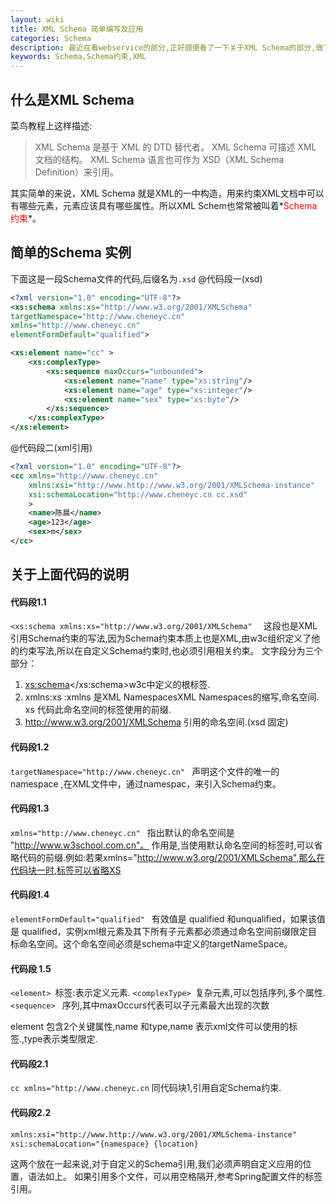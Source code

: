 ```yaml
---
layout: wiki
title: XML Schema 简单编写及应用
categories: Schema
description: 最近在看webservice的部分,正好顺便看了一下关于XML Schema的部分,做了一个小的总结,详细的标签属性建议参考官方文档
keywords: Schema,Schema约束,XML
---
```


## 什么是XML Schema
菜鸟教程上这样描述:
>XML Schema 是基于 XML 的 DTD 替代者。
>XML Schema 可描述 XML 文档的结构。
>XML Schema 语言也可作为 XSD（XML Schema Definition）来引用。

其实简单的来说，XML Schema 就是XML的一中构造，用来约束XML文档中可以有哪些元素，元素应该具有哪些属性。所以XML Schem也常常被叫着*<font color="red">Schema约束</font>*。

## 简单的Schema 实例
下面这是一段Schema文件的代码,后缀名为<code>.xsd</code>
@代码段一(xsd)
```XML
<?xml version="1.0" encoding="UTF-8"?>
<xs:schema xmlns:xs="http://www.w3.org/2001/XMLSchema"  
targetNamespace="http://www.cheneyc.cn" 
xmlns="http://www.cheneyc.cn"
elementFormDefault="qualified">

<xs:element name="cc" >
	<xs:complexType>
		<xs:sequence maxOccurs="unbounded">
			<xs:element name="name" type="xs:string"/>
			<xs:element name="age" type="xs:integer"/>
			<xs:element name="sex" type="xs:byte"/>
		</xs:sequence>
	</xs:complexType>	
</xs:element>  
```
@代码段二(xml引用)
```XML
<?xml version="1.0" encoding="UTF-8"?>
<cc xmlns="http://www.cheneyc.cn" 
	xmlns:xsi="http://www.http://www.w3.org/2001/XMLSchema-instance"
	xsi:schemaLocation="http://www.cheneyc.cn cc.xsd"
	>
	<name>陈晨</name>
	<age>123</age>
	<sex>m</sex>
</cc>
```

## 关于上面代码的说明
#### 代码段1.1
```<xs:schema xmlns:xs="http://www.w3.org/2001/XMLSchema"  ```
这段也是XML 引用Schema约束的写法,因为Schema约束本质上也是XML,由w3c组织定义了他的约束写法,所以在自定义Schema约束时,也必须引用相关约束。
文字段分为三个部分：
1. <xs:schema></xs:schema>w3c中定义的根标签.
1. xmlns:xs :xmlns 是XML NamespacesXML Namespaces的缩写,命名空间. xs 代码此命名空间的标签使用的前缀.
1. http://www.w3.org/2001/XMLSchema 引用的命名空间.(xsd 固定)

#### 代码段1.2
```targetNamespace="http://www.cheneyc.cn" ```
声明这个文件的唯一的namespace ,在XML文件中，通过namespac，来引入Schema约束。

#### 代码段1.3
```xmlns="http://www.cheneyc.cn" ```
指出默认的命名空间是 "http://www.w3school.com.cn"。
作用是,当使用默认命名空间的标签时,可以省略代码的前缀.例如:若果xmlns="http://www.w3.org/2001/XMLSchema",那么在代码块一时,标签可以省略XS


#### 代码段1.4
```elementFormDefault="qualified" ```
有效值是 qualified 和unqualified，如果该值是 qualified，实例xml根元素及其下所有子元素都必须通过命名空间前缀限定目标命名空间。这个命名空间必须是schema中定义的targetNameSpace。

#### 代码段 1.5
```<element> ```标签:表示定义元素.
```<complexType> ```复杂元素,可以包括序列,多个属性.
```<sequence> ``` 序列,其中maxOccurs代表可以子元素最大出现的次数

element 包含2个关键属性,name 和type,name 表示xml文件可以使用的标签.,type表示类型限定.


#### 代码段2.1
```cc xmlns="http://www.cheneyc.cn```
同代码块1,引用自定Schema约束.

#### 代码段2.2
```XML
xmlns:xsi="http://www.http://www.w3.org/2001/XMLSchema-instance"
xsi:schemaLocation="{namespace} {location}
```
这两个放在一起来说,对于自定义的Schema引用,我们必须声明自定义应用的位置，语法如上。
如果引用多个文件，可以用空格隔开,参考Spring配置文件的标签引用。
